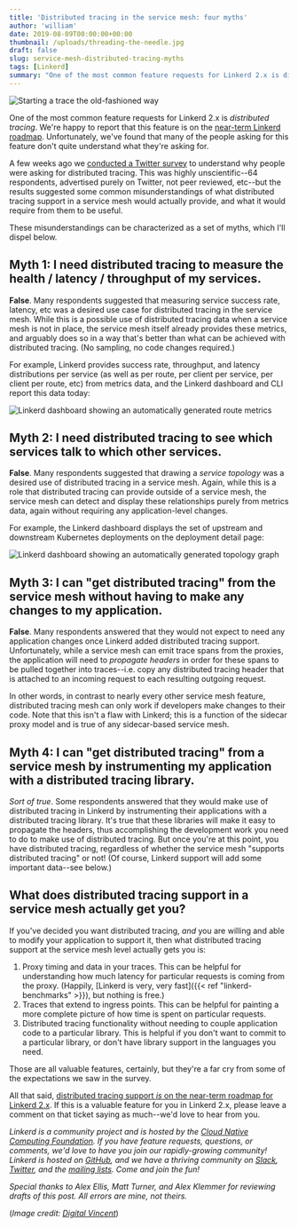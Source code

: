 ```yaml
---
title: 'Distributed tracing in the service mesh: four myths'
author: 'william'
date: 2019-08-09T00:00:00+00:00
thumbnail: /uploads/threading-the-needle.jpg
draft: false
slug: service-mesh-distributed-tracing-myths
tags: [Linkerd]
summary: "One of the most common feature requests for Linkerd 2.x is distributed tracing. We're happy to report that this feature is on the near-term Linkerd roadmap. Unfortunately, we've found that many of the people asking for this feature don't quite understand what they're asking for."
---
```


![Starting a trace the old-fashioned way](/uploads/threading-the-needle-cropped.jpg)

One of the most common feature requests for Linkerd 2.x is *distributed
tracing*. We're happy to report that this feature is on the [near-term Linkerd
roadmap](https://github.com/linkerd/linkerd2/issues/3188). Unfortunately,
we've found that many of the people asking for this feature don't quite
understand what they're asking for.

A few weeks ago we [conducted a Twitter
survey](https://twitter.com/linkerd/status/1152326635959439360) to understand
why people were asking for distributed tracing. This was highly
unscientific--64 respondents, advertised purely on Twitter, not peer reviewed,
etc--but the results suggested some common misunderstandings of what
distributed tracing support in a service mesh would actually provide, and what
it would require from them to be useful.

These misunderstandings can be characterized as a set of myths, which I'll
dispel below.

## Myth 1: I need distributed tracing to measure the health / latency / throughput of my services.

**False**. Many respondents suggested that measuring service success rate,
latency, etc was a desired use case for distributed tracing in the service
mesh. While this is a possible use of distributed tracing data when a service
mesh is not in place, the service mesh itself already provides these metrics,
and arguably does so in a way that's better than what can be achieved with
distributed tracing. (No sampling, no code changes required.)

For example, Linkerd provides success rate, throughput, and latency
distributions per service (as well as per route, per client per service, per
client per route, etc) from metrics data, and the Linkerd dashboard and CLI
report this data today:

![Linkerd dashboard showing an automatically generated route metrics](/images/books/webapp-routes.png)

## Myth 2: I need distributed tracing to see which services talk to which other services.

**False**. Many respondents suggested that drawing a *service topology* was a
desired use of distributed tracing in a service mesh. Again, while this is a
role that distributed tracing can provide outside of a service mesh, the
service mesh can detect and display these relationships purely from metrics
data, again without requiring any application-level changes.

For example, the Linkerd dashboard displays the set of upstream and downstream
Kubernetes deployments on the deployment detail page:

![Linkerd dashboard showing an automatically generated topology graph](/images/books/webapp-detail.png)

## Myth 3: I can "get distributed tracing" from the service mesh without having to make any changes to my application.

**False**. Many respondents answered that they would not expect to need any
application changes once Linkerd added distributed tracing support.
Unfortunately, while a service mesh can emit trace spans from the proxies, the
application will need to *propagate headers* in order for these spans to be
pulled together into traces--i.e. copy any distributed tracing header that is
attached to an incoming request to each resulting outgoing request.

In other words, in contrast to nearly every other service mesh feature,
distributed tracing mesh can only work if developers make changes to their
code. Note that this isn't a flaw with Linkerd; this is a function of the
sidecar proxy model and is true of any sidecar-based service mesh.

## Myth 4: I can "get distributed tracing" from a service mesh by instrumenting my application with a distributed tracing library.

*Sort of true*. Some respondents answered that they would make use of
distributed tracing in Linkerd by instrumenting their applications with a
distributed tracing library. It's true that these libraries will make it easy
to propagate the headers, thus accomplishing the development work you need to
do to make use of distributed tracing. But once you're at this point, you have
distributed tracing, regardless of whether the service mesh "supports
distributed tracing" or not! (Of course, Linkerd support will add some
important data--see below.)

## What does distributed tracing support in a service mesh actually get you?

If you've decided you want distributed tracing, *and* you are willing and able
to modify your application to support it, then what distributed tracing support
at the service mesh level actually gets you is:

1. Proxy timing and data in your traces. This can be helpful for understanding
   how much latency for particular requests is coming from the proxy. (Happily,
   [Linkerd is very, very fast]({{< ref "linkerd-benchmarks" >}}), but nothing
   is free.)
2. Traces that extend to ingress points. This can be helpful for painting a
   more complete picture of how time is spent on particular requests.
3. Distributed tracing functionality without needing to couple application code
   to a particular library. This is helpful if you don't want to commit to a
   particular library, or don't have library support in the languages you need.

Those are all valuable features, certainly, but they're a far cry from some of
the expectations we saw in the survey.

All that said, [distributed tracing support *is* on the near-term roadmap for
Linkerd 2.x](https://github.com/linkerd/linkerd2/issues/3188). If this is a
valuable feature for you in Linkerd 2.x, please leave a comment on that ticket
saying as much--we'd love to hear from you.

_Linkerd is a community project and is hosted by the [Cloud Native Computing
Foundation](https://cncf.io/). If you have feature requests, questions, or
comments, we'd love to have you join our rapidly-growing community! Linkerd is
hosted on [GitHub](https://github.com/linkerd/), and we have a thriving
community on [Slack](https://slack.linkerd.io/),
[Twitter](https://twitter.com/linkerd), and the [mailing
lists](https://linkerd.io/2/get-involved/). Come and join the fun!_

*Special thanks to Alex Ellis, Matt Turner, and Alex Klemmer for reviewing
drafts of this post. All errors are mine, not theirs.*

(*Image credit: [Digital Vincent](https://www.flickr.com/photos/7699384@N07/)*)
